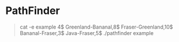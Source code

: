 # PathFinder

>cat -e example
4$
Greenland-Bananal,8$
Fraser-Greenland,10$
Bananal-Fraser,3$
Java-Fraser,5$
>./pathfinder example
